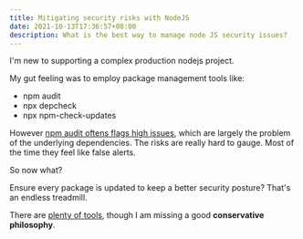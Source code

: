 ```yaml
---
title: Mitigating security risks with NodeJS
date: 2021-10-13T17:36:57+08:00
description: What is the best way to manage node JS security issues?
---
```


I'm new to supporting a complex production nodejs project.

My gut feeling was to employ package management tools like:

* npm audit
* npx depcheck
* npx npm-check-updates

However [npm audit oftens flags high
issues](https://overreacted.io/npm-audit-broken-by-design/), which are largely
the problem of the underlying dependencies. The risks are really hard to gauge.
Most of the time they feel like false alerts.

So now what?

Ensure every package is updated to keep a better security posture? That's an
endless treadmill.

There are [plenty of
tools](https://github.com/lirantal/awesome-nodejs-security), though I am
missing a good **conservative philosophy**.
